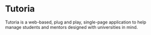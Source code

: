 # Tutoria
Tutoria is a web-based, plug and play, single-page application to help manage students and mentors designed with universities in mind.
